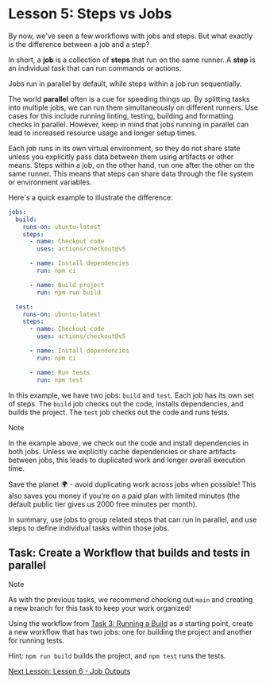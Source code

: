 # Lesson 5: Steps vs Jobs

By now, we've seen a few workflows with jobs and steps. But what exactly is the
difference between a job and a step?

In short, a **job** is a collection of **steps** that run on the same runner. A
**step** is an individual task that can run commands or actions.

Jobs run in parallel by default, while steps within a job run sequentially.

The world **parallel** often is a cue for speeding things up. By splitting tasks
into multiple jobs, we can run them simultaneously on different runners. Use
cases for this include running linting, testing, building and formatting checks
in parallel. However, keep in mind that jobs running in parallel can lead to
increased resource usage and longer setup times.

Each job runs in its own virtual environment, so they do not share state unless
you explicitly pass data between them using artifacts or other means. Steps
within a job, on the other hand, run one after the other on the same runner.
This means that steps can share data through the file system or environment
variables.

Here's a quick example to illustrate the difference:

```yaml
jobs:
  build:
    runs-on: ubuntu-latest
    steps:
      - name: Checkout code
        uses: actions/checkout@v5

      - name: Install dependencies
        run: npm ci

      - name: Build project
        run: npm run build

  test:
    runs-on: ubuntu-latest
    steps:
      - name: Checkout code
        uses: actions/checkout@v5

      - name: Install dependencies
        run: npm ci

      - name: Run tests
        run: npm test
```

In this example, we have two jobs: `build` and `test`. Each job has its own set
of steps. The `build` job checks out the code, installs dependencies, and builds
the project. The `test` job checks out the code and runs tests.

> [!NOTE]
> In the example above, we check out the code and install dependencies
> in both jobs. Unless we explicitly cache dependencies or share artifacts
> between jobs, this leads to duplicated work and longer overall execution time.

Save the planet 🌍 - avoid duplicating work across jobs when possible! This also
saves you money if you're on a paid plan with limited minutes (the default
public tier gives us 2000 free minutes per month).

In summary, use jobs to group related steps that can run in parallel, and use
steps to define individual tasks within those jobs.

## Task: Create a Workflow that builds and tests in parallel

> [!NOTE]
> As with the previous tasks, we recommend checking out `main` and creating a new
> branch for this task to keep your work organized!

Using the workflow from [Task 3: Running a Build](./003-running-build.md) as a
starting point, create a new workflow that has two jobs: one for building the
project and another for running tests.

Hint: `npm run build` builds the project, and `npm test` runs the tests.

[Next Lesson: Lesson 6 - Job Outputs](006-outputs.md)
